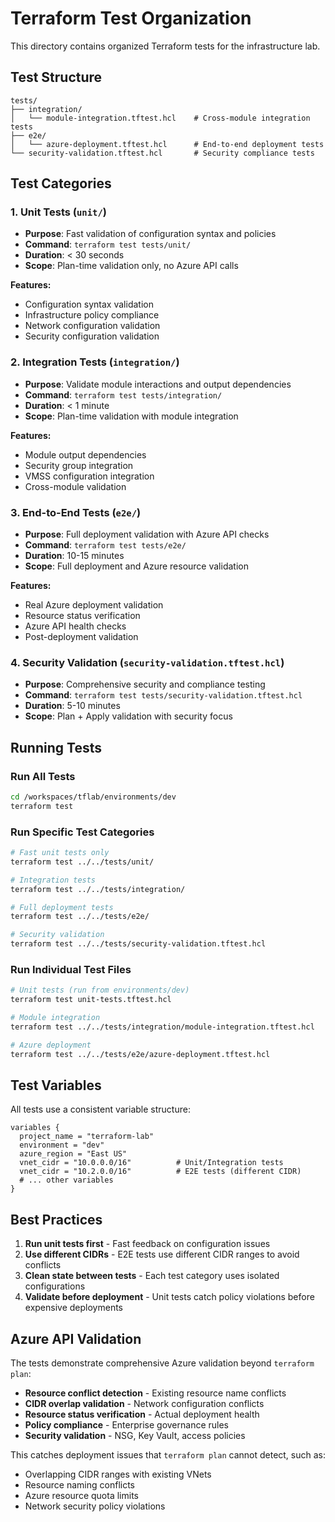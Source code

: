 # Terraform Test Organization

This directory contains organized Terraform tests for the infrastructure lab.

## Test Structure

```
tests/
├── integration/
│   └── module-integration.tftest.hcl    # Cross-module integration tests
├── e2e/
│   └── azure-deployment.tftest.hcl      # End-to-end deployment tests
└── security-validation.tftest.hcl       # Security compliance tests
```

## Test Categories

### 1. Unit Tests (`unit/`)
- **Purpose**: Fast validation of configuration syntax and policies
- **Command**: `terraform test tests/unit/`
- **Duration**: < 30 seconds
- **Scope**: Plan-time validation only, no Azure API calls

**Features:**
- Configuration syntax validation
- Infrastructure policy compliance
- Network configuration validation
- Security configuration validation

### 2. Integration Tests (`integration/`)
- **Purpose**: Validate module interactions and output dependencies
- **Command**: `terraform test tests/integration/`
- **Duration**: < 1 minute
- **Scope**: Plan-time validation with module integration

**Features:**
- Module output dependencies
- Security group integration
- VMSS configuration integration
- Cross-module validation

### 3. End-to-End Tests (`e2e/`)
- **Purpose**: Full deployment validation with Azure API checks
- **Command**: `terraform test tests/e2e/`
- **Duration**: 10-15 minutes
- **Scope**: Full deployment and Azure resource validation

**Features:**
- Real Azure deployment validation
- Resource status verification
- Azure API health checks
- Post-deployment validation

### 4. Security Validation (`security-validation.tftest.hcl`)
- **Purpose**: Comprehensive security and compliance testing
- **Command**: `terraform test tests/security-validation.tftest.hcl`
- **Duration**: 5-10 minutes
- **Scope**: Plan + Apply validation with security focus

## Running Tests

### Run All Tests
```bash
cd /workspaces/tflab/environments/dev
terraform test
```

### Run Specific Test Categories
```bash
# Fast unit tests only
terraform test ../../tests/unit/

# Integration tests
terraform test ../../tests/integration/

# Full deployment tests
terraform test ../../tests/e2e/

# Security validation
terraform test ../../tests/security-validation.tftest.hcl
```

### Run Individual Test Files
```bash
# Unit tests (run from environments/dev)
terraform test unit-tests.tftest.hcl

# Module integration
terraform test ../../tests/integration/module-integration.tftest.hcl

# Azure deployment
terraform test ../../tests/e2e/azure-deployment.tftest.hcl
```

## Test Variables

All tests use a consistent variable structure:

```hcl
variables {
  project_name = "terraform-lab"
  environment = "dev"
  azure_region = "East US"
  vnet_cidr = "10.0.0.0/16"          # Unit/Integration tests
  vnet_cidr = "10.2.0.0/16"          # E2E tests (different CIDR)
  # ... other variables
}
```

## Best Practices

1. **Run unit tests first** - Fast feedback on configuration issues
2. **Use different CIDRs** - E2E tests use different CIDR ranges to avoid conflicts
3. **Clean state between tests** - Each test category uses isolated configurations
4. **Validate before deployment** - Unit tests catch policy violations before expensive deployments

## Azure API Validation

The tests demonstrate comprehensive Azure validation beyond `terraform plan`:

- **Resource conflict detection** - Existing resource name conflicts
- **CIDR overlap validation** - Network configuration conflicts
- **Resource status verification** - Actual deployment health
- **Policy compliance** - Enterprise governance rules
- **Security validation** - NSG, Key Vault, access policies

This catches deployment issues that `terraform plan` cannot detect, such as:
- Overlapping CIDR ranges with existing VNets
- Resource naming conflicts
- Azure resource quota limits
- Network security policy violations